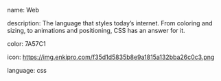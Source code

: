 name: Web

description: The language that styles today’s internet. From coloring and sizing, to animations and positioning, CSS has an answer for it.

color: 7A57C1

icon: https://img.enkipro.com/f35d1d5835b8e9a1815a132bba26c0c3.png

language: css

